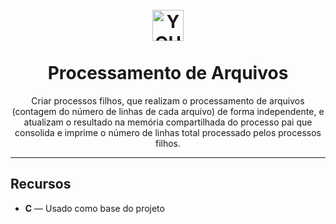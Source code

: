 <h1 align="center">
<br>
  <img src="https://cdn.icon-icons.com/icons2/906/PNG/512/processing-file_icon-icons.com_69974.png" alt="YOUR_PROJECT_NAME" width="50">
<br>
<br>
Processamento de Arquivos
</h1>

<p align="center">Criar processos filhos, que realizam o processamento de arquivos (contagem do número de linhas de cada arquivo) de forma independente, e atualizam o resultado na memória compartilhada do processo pai que consolida e imprime o número de linhas total processado pelos processos filhos.</p>

[//]: # (Add your gifs/images here:)
[//]:<div>
[//]:  <img src="IMAGE_1_URL" alt="demo" height="425">
[//]:  <img src="IMAGE_2_URL" alt="demo" height="425">
[//]:</div>

<hr />

## Recursos
[//]: # (Add the features of your project here:)

- **C** — Usado como base do projeto

